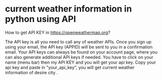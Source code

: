 # current weather information in python using API


How to get API KEY in https://openweathermap.org?


The API key is all you need to call any of weather APIs. 
Once you sign up using your email, the API key (APPID) will be sent to you in a confirmation email. 
Your API keys can always be found on your account page, where you can also generate additional API keys if needed. 
You have to click on your name (menu bar) then my API KEY and you will get your api key.
Copy your api key and paste in "your_api_key", you will get current weather information of desire city .
